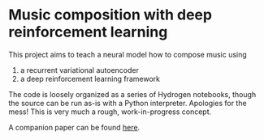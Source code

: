 # Music composition with deep reinforcement learning

This project aims to teach a neural model how to compose music using

1. a recurrent variational autoencoder
2. a deep reinforcement learning framework

The code is loosely organized as a series of  Hydrogen notebooks, though the
source can be run as-is with a Python interpreter. Apologies for the mess! This
is very much a rough, work-in-progress concept.

A companion paper can be found [here](https://drive.google.com/file/d/1jxF-8HDEzqh5d3oKfyoFF1R_aTcJMXUK/view?usp=sharing).
